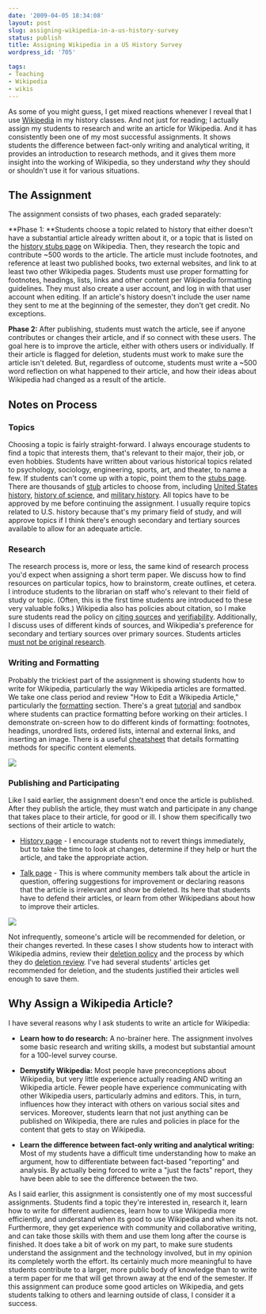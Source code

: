 ```yaml
---
date: '2009-04-05 18:34:08'
layout: post
slug: assigning-wikipedia-in-a-us-history-survey
status: publish
title: Assigning Wikipedia in a US History Survey
wordpress_id: '705'

tags:
- Teaching
- Wikipedia
- wikis
---
```


As some of you might guess, I get mixed reactions whenever I reveal that I use [Wikipedia](http://en.wikipedia.org) in my history classes. And not just for reading; I actually assign my students to research and write an article for Wikipedia. And it has consistently been one of my most successful assignments. It shows students the difference between fact-only writing and analytical writing, it provides an introduction to research methods, and it gives them more insight into the working of Wikipedia, so they understand _why_ they should or shouldn't use it for various situations.


## The Assignment


The assignment consists of two phases, each graded separately:

**Phase 1: **Students choose a topic related to history that either doesn't have a substantial article already written about it, or a topic that is listed on the [history stubs page](http://en.wikipedia.org/wiki/Category:History_stubs) on Wikipedia. Then, they research the topic and contribute ~500 words to the article. The article must include footnotes, and reference at least two published books, two external websites, and link to at least two other Wikipedia pages. Students must use proper formatting for footnotes, headings, lists, links and other content per Wikipedia formatting guidelines. They must also create a user account, and log in with that user account when editing. If an article's history doesn't include the user name they sent to me at the beginning of the semester, they don't get credit. No exceptions.

**Phase 2:** After publishing, students must watch the article, see if anyone contributes or changes their article, and if so connect with these users. The goal here is to improve the article, either with others users or individually. If their article is flagged for deletion, students must work to make sure the article isn't deleted. But, regardless of outcome, students must write a ~500 word reflection on what happened to their article, and how their ideas about Wikipedia had changed as a result of the article.


## Notes on Process




### Topics


Choosing a topic is fairly straight-forward. I always encourage students to find a topic that interests them, that's relevant to their major, their job, or even hobbies. Students have written about various historical topics related to psychology, sociology, engineering, sports, art, and theater, to name a few. If students can't come up with a topic, point them to the [stubs page](http://en.wikipedia.org/wiki/Wikipedia:Stub). There are thousands of [stub](http://en.wikipedia.org/wiki/Category:History_stubs) articles to choose from, including [United States history](http://en.wikipedia.org/wiki/Wikipedia:Stub), [history of science](http://en.wikipedia.org/wiki/Category:History_of_science_stubs), and [military history](http://en.wikipedia.org/wiki/Category:Military_history_stubs). All topics have to be approved by me before continuing the assignment. I usually require topics related to U.S. history because that's my primary field of study, and will approve topics if I think there's enough secondary and tertiary sources available to allow for an adequate article.


### Research


The research process is, more or less, the same kind of research process you'd expect when assigning a short term paper. We discuss how to find resources on particular topics, how to brainstorm, create outlines, et cetera. I introduce students to the librarian on staff who's relevant to their field of study or topic. (Often, this is the first time students are introduced to these very valuable folks.) Wikipedia also has policies about citation, so I make sure students read the policy on [citing sources](http://en.wikipedia.org/wiki/Wikipedia:Citing_sources) and [verifiability](http://en.wikipedia.org/wiki/Wikipedia:Verifiability). Additionally, I discuss uses of different kinds of sources, and Wikipedia's preference for secondary and tertiary sources over primary sources. Students articles [must not be original research](http://en.wikipedia.org/wiki/Wikipedia:No_original_research).


### Writing and Formatting


Probably the trickiest part of the assignment is showing students how to write for Wikipedia, particularly the way Wikipedia articles are formatted. We take one class period and review "How to Edit a Wikipedia Article," particularly the [formatting](http://en.wikipedia.org/wiki/Wikipedia:How_to_edit_a_page#Wiki_markup) section. There's a great [tutorial](http://en.wikipedia.org/wiki/Wikipedia:Tutorial) and sandbox where students can practice formatting before working on their articles. I demonstrate on-screen how to do different kinds of formatting: footnotes, headings, unordred lists, ordered lists, internal and external links, and inserting an image. There is a useful [cheatsheet](http://en.wikipedia.org/wiki/Wikipedia:Cheatsheet) that details formatting methods for specific content elements.

[![](http://clioweb.org/notebook/wp-content/uploads/2009/04/wikipedia-cheatsheet1.jpg)](http://clioweb.org/2009/04/05/assigning-wikipedia-in-a-us-history-survey/wikipedia-cheatsheet1/)


### Publishing and Participating


Like I said earlier, the assignment doesn't end once the article is published. After they publish the article, they must watch and participate in any change that takes place to their article, for good or ill. I show them specifically two sections of their article to watch:



	
  * [History page](http://en.wikipedia.org/wiki/Wikipedia:Revision) - I encourage students not to revert things immediately, but to take the time to look at changes, determine if they help or hurt the article, and take the appropriate action.

	
  * [Talk page](http://en.wikipedia.org/wiki/Wikipedia:Talk_page) - This is where community members talk about the article in question, offering suggestions for improvement or declaring reasons that the article is irrelevant and show be deleted. Its here that students have to defend their articles, or learn from other Wikipedians about how to improve their articles.


[![](http://clioweb.org/notebook/wp-content/uploads/2009/04/wikipedia-revision.jpg)](http://clioweb.org/2009/04/05/assigning-wikipedia-in-a-us-history-survey/wikipedia-revision/)

Not infrequently, someone's article will be recommended for deletion, or their changes reverted. In these cases I show students how to interact with Wikipedia admins, review their [deletion policy](http://en.wikipedia.org/wiki/Wikipedia:Deletion_policy) and the process by which they do [deletion review](http://en.wikipedia.org/wiki/Wikipedia:Deletion_review). I've had several students' articles get recommended for deletion, and the students justified their articles well enough to save them.


## Why Assign a Wikipedia Article?


I have several reasons why I ask students to write an article for Wikipedia:



	
  * **Learn how to do research:** A no-brainer here. The assignment involves some basic research and writing skills, a modest but substantial amount for a 100-level survey course.

	
  * **Demystify Wikipedia:** Most people have preconceptions about Wikipedia, but very little experience actually reading AND writing an Wikipedia article. Fewer people have experience communicating with other Wikipedia users, particularly admins and editors. This, in turn, influences how they interact with others on various social sites and services. Moreover, students learn that not just anything can be published on Wikipedia, there are rules and policies in place for the content that gets to stay on Wikipedia.

	
  * **Learn the difference between fact-only writing and analytical writing:** Most of my students have a difficult time understanding how to make an argument, how to differentiate between fact-based "reporting" and analysis. By actually being forced to write a "just the facts" report, they have been able to see the difference between the two.


As I said earlier, this assignment is consistently one of my most successful assignments. Students find a topic they're interested in, research it, learn how to write for different audiences, learn how to use Wikipedia more efficiently, and understand when its good to use Wikipedia and when its not. Furthermore, they get experience with community and collaborative writing, and can take those skills with them and use them long after the course is finished. It does take a bit of work on my part, to make sure students understand the assignment and the technology involved, but in my opinion its completely worth the effort. Its certainly much more meaningful to have students contribute to a larger, more public body of knowledge than to write a term paper for me that will get thrown away at the end of the semester. If this assignment can produce some good articles on Wikipedia, and gets students talking to others and learning outside of class, I consider it a success.
